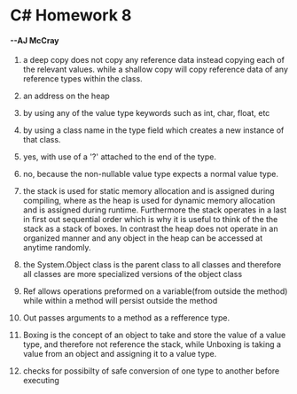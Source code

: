 # C# Homework 8

#### --AJ McCray

1. a deep copy does not copy any reference data instead copying each of the relevant values. while a shallow copy will copy reference data of any reference types within the class.

2. an address on the heap

3. by using any of the value type keywords such as int, char, float, etc

4. by using a class name in the type field which creates a new instance of that class.

5. yes, with use of a '?' attached to the end of the type.

6. no, because the non-nullable value type expects a normal value type.

7. the stack is used for static memory allocation and is assigned during compiling, where as the heap is used for dynamic memory allocation and is assigned during runtime. Furthermore the stack operates in a last in first out sequential order which is why it is useful to think of the the stack as a stack of boxes. In contrast the heap does not operate in an organized manner and any object in the heap can be accessed at anytime randomly.

8. the System.Object class is the parent class to all classes and therefore all classes are more specialized versions of the object class

9. Ref allows operations preformed on a variable(from outside the method) while within a method will persist outside the method 

10. Out passes arguments to a method as a refference type.

11. Boxing is the concept of an object to take and store the value of a value type, and therefore not reference the stack, while Unboxing is taking a value from an object and assigning it to a value type.

12. checks for possibilty of safe conversion of one type to another before executing